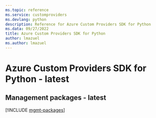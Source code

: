 ```yaml
---
ms.topic: reference
ms.service: customproviders
ms.devlang: python
description: Reference for Azure Custom Providers SDK for Python
ms.data: 09/27/2022
title: Azure Custom Providers SDK for Python
author: lmazuel
ms.author: lmazuel
---
```

# Azure Custom Providers SDK for Python - latest

## Management packages - latest
[!INCLUDE [mgmt-packages](custom-providers-mgmt-index.md)]